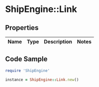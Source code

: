 # ShipEngine::Link

## Properties

Name | Type | Description | Notes
------------ | ------------- | ------------- | -------------

## Code Sample

```ruby
require 'ShipEngine'

instance = ShipEngine::Link.new()
```


